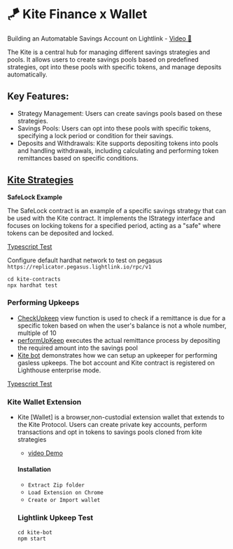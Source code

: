 # 🪁 Kite Finance x Wallet 

Building an Automatable Savings Account on Lightlink   - [Video 🎥 ](https://vimeo.com/909847825)

The Kite is a central hub for managing different savings strategies and pools. It allows users to create savings pools based on predefined strategies, opt into these pools with specific tokens, and manage deposits automatically.

## Key Features:

- Strategy Management: Users can create savings pools based on these strategies.
- Savings Pools: Users can opt into these pools with specific tokens, specifying a lock period or condition for their savings.
- Deposits and Withdrawals: Kite supports depositing tokens into pools and handling withdrawals, including calculating and performing token remittances based on specific conditions.

## [Kite Strategies](https://github.com/acgodson/kite/tree/main/kite-contracts/contracts/strategies)

**SafeLock Example**

The SafeLock contract is an example of a specific savings strategy that can be used with the Kite contract. It implements the IStrategy interface and focuses on locking tokens for a specified period, acting as a "safe" where tokens can be deposited and locked.

[Typescript Test](kite-contracts/test/SafeLock.ts)

Configure default hardhat network to test on pegasus `https://replicator.pegasus.lightlink.io/rpc/v1 `

```
cd kite-contracts
npx hardhat test
```

### Performing Upkeeps

- [CheckUpkeep]() view function is used to check if a remittance is due for a specific token based on when the user's balance is not a whole number, multiple of 10
- [performUpKeep]() executes the actual remittance process by depositing the required amount into the savings pool
- [Kite bot]() demonstrates how we can setup an upkeeper for performing gasless upkeeps. The bot account and Kite contract is registered on Lighthouse enterprise mode.

[Typescript Test]()


### Kite Wallet Extension

- Kite [Wallet] is a browser,non-custodial extension wallet that extends to the Kite Protocol. Users can create private key accounts, perform transactions and opt in tokens to savings pools cloned from kite strategies
    - [video Demo](https://vimeo.com/909847825)

    #### Installation

    - `Extract Zip folder`
    - `Load Extension on Chrome`
    - `Create or Import wallet`

   ### Lightlink Upkeep Test

   ```
   cd kite-bot
   npm start
   ```